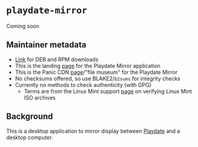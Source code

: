 # `playdate-mirror`

Coming soon

## Maintainer metadata
* [Link](https://download-cdn.panic.com/mirror/Linux/) for DEB and RPM downloads
* This is the landing [page](https://play.date/mirror/) for the Playdate Mirror application
* This is the Panic CDN [page](https://download-cdn.panic.com/mirror/Linux/)/"file museum" for the Playdate Mirror
* No checksums offered, so use BLAKE2/`b2sums` for integrity checks
* Currently no methods to check authenticity (with GPG)
    * Terms are from the Linux Mint support [page](https://linuxmint-installation-guide.readthedocs.io/en/latest/verify.html) on verifying Linux Mint ISO archives

## Background
This is a desktop application to mirror display between [Playdate](https://en.wikipedia.org/wiki/Playdate_(console))
and a desktop computer.

